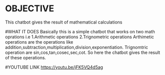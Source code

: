 # OBJECTIVE
This chatbot gives the result of mathematical calculations

#WHAT IT DOES
Basically this is a simple chatbot that works on two math oprations i.e
1.Arithmetic operations
2.Trignometric operations
Arthimetic operations are the operations like addition,subtraction,multiplication,division,exponentiation.
Trignomtric operation are sin,cos,tan,cosec,sec,cot.
So here the chatbot gives the result of these operations.

#YOUTUBE LINK
https://youtu.be/jFK5VQ4d5ag


